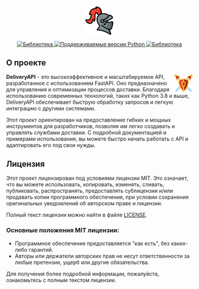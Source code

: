 <p align="center">
    <img src='assets/helmet.png' alt='Логотип' width='15%'>
</p>
<p align="center">
    <a href="https://github.com/tiangolo/fastapi/" target="_blank">
        <img src="https://img.shields.io/badge/FastAPI-tiangolo-2334D058" alt="Библиотека">
    </a>
    <a href="https://github.com/reques6e/DeliveryAPI" target="_blank">
        <img src="https://img.shields.io/badge/python-3.8|3.9|3.10|3.11-2334D058" alt="Поддерживаемые версии Python">
    </a>
    <a href="https://github.com/reques6e/DeliveryAPI/blob/main/LICENSE" target="_blank">
        <img src="https://img.shields.io/badge/LICENSE-MIT-2334D058" alt="Библиотека">
    </a>
</p>

## О проекте

<p align="center">
    <img src='assets/shield.png' alt='Shield' align="right" width="10%">
    <div align="left">
        <p>
            <b>DeliveryAPI</b> - это высокоэффективное и масштабируемое API, разработанное с использованием FastAPI. 
            Оно предназначено для управления и оптимизации процессов доставки. Благодаря использованию современных 
            технологий, таких как Python 3.8 и выше, DeliveryAPI обеспечивает быструю обработку запросов и легкую 
            интеграцию с другими системами.
        </p>
        <p>
            Этот проект ориентирован на предоставление гибких и мощных инструментов для разработчиков, 
            позволяя им легко создавать и управлять службами доставки. С подробной документацией и примерами 
            использования, вы можете быстро начать работать с API и адаптировать его под свои нужды.
        </p>
    </div>
</p>

## Лицензия

Этот проект лицензирован под условиями лицензии MIT. Это означает, что вы можете использовать, копировать, изменять, сливать, публиковать, распространять, предоставлять сублицензии и/или продавать копии программного обеспечения, при условии сохранения оригинальных уведомлений об авторском праве и лицензии.

Полный текст лицензии можно найти в файле [LICENSE](LICENSE).

### Основные положения MIT лицензии:
- Программное обеспечение предоставляется "как есть", без каких-либо гарантий.
- Авторы или держатели авторских прав не несут ответственности за любые претензии, ущерб или другие обязательства.

Для получения более подробной информации, пожалуйста, ознакомьтесь с полным текстом лицензии.